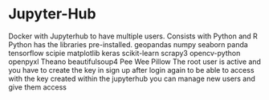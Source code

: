# Jupyter-Hub
Docker with Jupyterhub to have multiple users.
Consists with Python and R
Python has the libraries pre-installed.
  geopandas
  numpy
  seaborn
  panda
  tensorflow
  scipie
  matplotlib
  keras
  scikit-learn
  scrapy3
  opencv-python
  openpyxl
  Theano
  beautifulsoup4
  Pee Wee
  Pillow
The root user is active and you have to create the key in sign up after login again to be able to access with the key created within the jupyterhub you can manage new users and give them access
